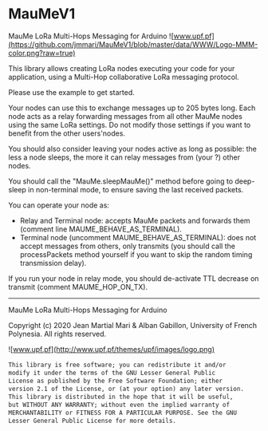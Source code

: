 # MauMeV1
MauMe LoRa Multi-Hops Messaging for Arduino ![www.upf.pf](https://github.com/jmmari/MauMeV1/blob/master/data/WWW/Logo-MMM-color.png?raw=true)

This library allows creating LoRa nodes executing your code for your application, using a Multi-Hop collaborative LoRa messaging protocol. 

Please use the example to get started.

Your nodes can use this to exchange messages up to 205 bytes long. Each node acts as a relay forwarding messages from all other MauMe nodes using the same LoRa settings. Do not modify those settings if you want to benefit from the other users'nodes. 



You should also consider leaving your nodes active as long as possible: the less a node sleeps, the more it can relay messages from (your ?) other nodes.

You should call the "MauMe.sleepMauMe()" method before going to deep-sleep in non-terminal mode, to ensure saving the last received packets.

You can operate your node as:
- Relay and Terminal node: accepts MauMe packets and forwards them (comment line MAUME_BEHAVE_AS_TERMINAL).
- Terminal node (uncomment MAUME_BEHAVE_AS_TERMINAL): does not accept messages from others, only transmits (you should call the processPackets method yourself if you want to skip the random timing transmission delay).

If you run your node in relay mode, you should de-activate TTL decrease on transmit (comment MAUME_HOP_ON_TX).

______________________________________________________________________________________________
 MauMe LoRa Multi-Hops Messaging for Arduino
  
  Copyright (c) 2020 Jean Martial Mari & Alban Gabillon, University of French Polynesia. 
  All rights reserved.
  
  ![www.upf.pf](http://www.upf.pf/themes/upf/images/logo.png)      
 
    This library is free software; you can redistribute it and/or
    modify it under the terms of the GNU Lesser General Public
    License as published by the Free Software Foundation; either
    version 2.1 of the License, or (at your option) any later version.
    This library is distributed in the hope that it will be useful,
    but WITHOUT ANY WARRANTY; without even the implied warranty of
    MERCHANTABILITY or FITNESS FOR A PARTICULAR PURPOSE. See the GNU
    Lesser General Public License for more details.  
